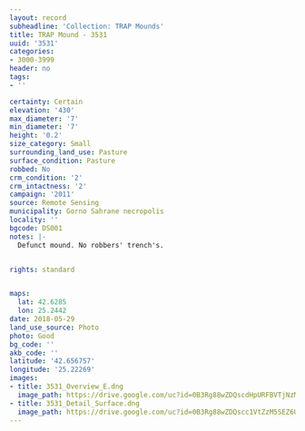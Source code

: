 ```yaml
---
layout: record
subheadline: 'Collection: TRAP Mounds'
title: TRAP Mound - 3531
uuid: '3531'
categories:
- 3000-3999
header: no
tags:
- ''

certainty: Certain
elevation: '430'
max_diameter: '7'
min_diameter: '7'
height: '0.2'
size_category: Small
surrounding_land_use: Pasture
surface_condition: Pasture
robbed: No
crm_condition: '2'
crm_intactness: '2'
campaign: '2011'
source: Remote Sensing
municipality: Gorno Sahrane necropolis
locality: ''
bgcode: DS001
notes: |-
  Defunct mound. No robbers' trench's.


rights: standard


maps:
  lat: 42.6285
  lon: 25.2442
date: 2018-05-29
land_use_source: Photo
photo: Good
bg_code: ''
akb_code: ''
latitude: '42.656757'
longitude: '25.22269'
images:
- title: 3531_Overview_E.dng
  image_path: https://drive.google.com/uc?id=0B3Rg88wZDQscdHpURFBVTjNzM2c
- title: 3531_Detail_Surface.dng
  image_path: https://drive.google.com/uc?id=0B3Rg88wZDQscc1VtZzM5SEZ6U3c
---
```

